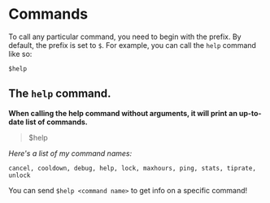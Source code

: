 # Commands

To call any particular command, you need to begin with the prefix. By default, the prefix is set to `$`. For example, you can call the `help` command like so:
```
$help
```

## The `help` command.

**When calling the help command without arguments, it will print an up-to-date list of commands.**

> $help

*Here's a list of my command names:*
```
cancel, cooldown, debug, help, lock, maxhours, ping, stats, tiprate, unlock
```

You can send `$help <command name>` to get info on a specific command!